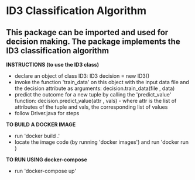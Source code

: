ID3 Classification Algorithm 
====================

This package can be imported and used for decision making. The package implements the ID3 classification algorithm
-----------------------------

**INSTRUCTIONS (to use the ID3 class)**

- declare an object of class ID3: ID3 decision = new ID3()
- invoke the function 'train_data' on this object with the input data file and the decision attribute as arguments: decision.train_data(file , data)
- predict the outcome for a new tuple by calling the 'predict_value' function: decision.predict_value(attr , vals) - where attr is the list of attributes of the tuple and vals, the corresponding list of values
- follow Driver.java for steps

**TO BUILD A DOCKER IMAGE**
- run 'docker build .'
- locate the image code (by running 'docker images') and run 'docker run <Image ID>)

**TO RUN USING docker-compose**
- run 'docker-compose up'


 



